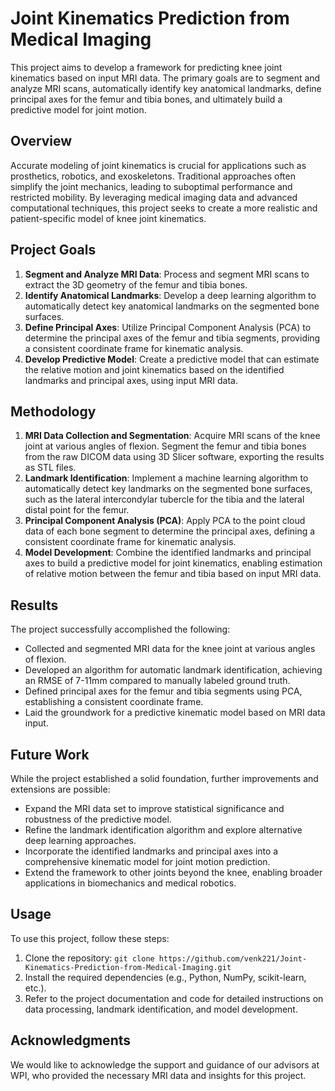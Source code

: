 # Joint Kinematics Prediction from Medical Imaging

This project aims to develop a framework for predicting knee joint kinematics based on input MRI data. The primary goals are to segment and analyze MRI scans, automatically identify key anatomical landmarks, define principal axes for the femur and tibia bones, and ultimately build a predictive model for joint motion.

## Overview

Accurate modeling of joint kinematics is crucial for applications such as prosthetics, robotics, and exoskeletons. Traditional approaches often simplify the joint mechanics, leading to suboptimal performance and restricted mobility. By leveraging medical imaging data and advanced computational techniques, this project seeks to create a more realistic and patient-specific model of knee joint kinematics.

## Project Goals

1. **Segment and Analyze MRI Data**: Process and segment MRI scans to extract the 3D geometry of the femur and tibia bones.
2. **Identify Anatomical Landmarks**: Develop a deep learning algorithm to automatically detect key anatomical landmarks on the segmented bone surfaces.
3. **Define Principal Axes**: Utilize Principal Component Analysis (PCA) to determine the principal axes of the femur and tibia segments, providing a consistent coordinate frame for kinematic analysis.
4. **Develop Predictive Model**: Create a predictive model that can estimate the relative motion and joint kinematics based on the identified landmarks and principal axes, using input MRI data.

## Methodology

1. **MRI Data Collection and Segmentation**: Acquire MRI scans of the knee joint at various angles of flexion. Segment the femur and tibia bones from the raw DICOM data using 3D Slicer software, exporting the results as STL files.
2. **Landmark Identification**: Implement a machine learning algorithm to automatically detect key landmarks on the segmented bone surfaces, such as the lateral intercondylar tubercle for the tibia and the lateral distal point for the femur.
3. **Principal Component Analysis (PCA)**: Apply PCA to the point cloud data of each bone segment to determine the principal axes, defining a consistent coordinate frame for kinematic analysis.
4. **Model Development**: Combine the identified landmarks and principal axes to build a predictive model for joint kinematics, enabling estimation of relative motion between the femur and tibia based on input MRI data.

## Results

The project successfully accomplished the following:

- Collected and segmented MRI data for the knee joint at various angles of flexion.
- Developed an algorithm for automatic landmark identification, achieving an RMSE of 7-11mm compared to manually labeled ground truth.
- Defined principal axes for the femur and tibia segments using PCA, establishing a consistent coordinate frame.
- Laid the groundwork for a predictive kinematic model based on MRI data input.

## Future Work

While the project established a solid foundation, further improvements and extensions are possible:

- Expand the MRI data set to improve statistical significance and robustness of the predictive model.
- Refine the landmark identification algorithm and explore alternative deep learning approaches.
- Incorporate the identified landmarks and principal axes into a comprehensive kinematic model for joint motion prediction.
- Extend the framework to other joints beyond the knee, enabling broader applications in biomechanics and medical robotics.

## Usage

To use this project, follow these steps:

1. Clone the repository: `git clone https://github.com/venk221/Joint-Kinematics-Prediction-from-Medical-Imaging.git`
2. Install the required dependencies (e.g., Python, NumPy, scikit-learn, etc.).
3. Refer to the project documentation and code for detailed instructions on data processing, landmark identification, and model development.

## Acknowledgments

We would like to acknowledge the support and guidance of our advisors at WPI, who provided the necessary MRI data and insights for this project.

